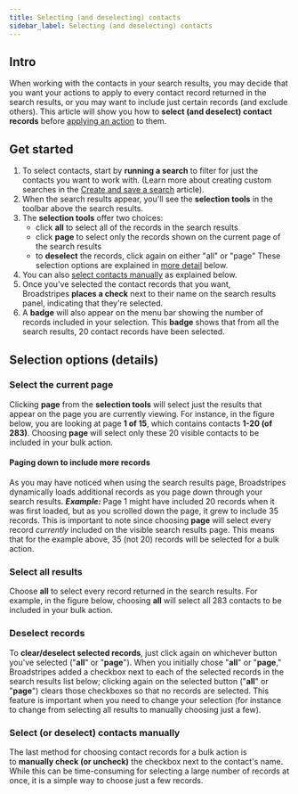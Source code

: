 ```yaml
---
title: Selecting (and deselecting) contacts
sidebar_label: Selecting (and deselecting) contacts
---
```


## Intro
When working with the contacts in your search results, you may decide that you want your actions to apply to every contact record returned in the search results, or you may want to include just certain records (and exclude others).
This article will show you how to **select (and deselect) contact records** before [applying an action](../bulk-actions/) to them.
## Get started
1. To select contacts, start by **running a search** to filter for just the contacts you want to work with. (Learn more about creating custom searches in the [Create and save a search](../../customize/create-and-save-a-search/) article).
2. When the search results appear, you'll see the **selection tools** in the toolbar above the search results.
1. The **selection tools** offer two choices:
    - click **all** to select all of the records in the search results
    - click **page** to select only the records shown on the current page of the search results
    - to **deselect** the records, click again on either "all" or "page"
These selection options are explained in [more detail](../../../../undefined/help-articles/using-broadstripes/working-with-search-results/selecting-deselecting-contacts#section-select-the-current-page) below.
1. You can also [select contacts manually](#ftoc-heading-5) as explained below.
2. Once you've selected the contact records that you want, Broadstripes **places a check** next to their name on the search results panel, indicating that they're selected.
1. A **badge** will also appear on the menu bar showing the number of records included in your selection.
This **badge** shows that from all the search results, 20 contact records have been selected.
## Selection options (details)
### Select the current page
Clicking **page** from the **selection tools** will select just the results that appear on the page you are currently viewing.
For instance, in the figure below, you are looking at page **1 of 15**, which contains contacts **1-20 (of 283)**. Choosing **page** will select only these 20 visible contacts to be included in your bulk action.
#### Paging down to include more records
As you may have noticed when using the search results page, Broadstripes dynamically loads additional records as you page down through your search results.
**_Example:_** Page 1 might have included 20 records when it was first loaded, but as you scrolled down the page, it grew to include 35 records.
This is important to note since choosing **page** will select every record _currently_ included on the visible search results page. This means that for the example above, 35 (not 20) records will be selected for a bulk action.
### Select all results
Choose **all** to select every record returned in the search results.
For example, in the figure below, choosing **all** will select all 283 contacts to be included in your bulk action.
### Deselect records
To **clear/deselect selected records**, just click again on whichever button you've selected ("**all**" or "**page**").
When you initially chose "**all**" or "**page**," Broadstripes added a checkbox next to each of the selected records in the search results list below; clicking again on the selected button ("**all**" or "**page**") clears those checkboxes so that no records are selected.
This feature is important when you need to change your selection (for instance to change from selecting all results to manually choosing just a few).
### Select (or deselect) contacts manually
The last method for choosing contact records for a bulk action is to **manually check (or uncheck)** the checkbox next to the contact's name. While this can be time-consuming for selecting a large number of records at once, it is a simple way to choose just a few records.